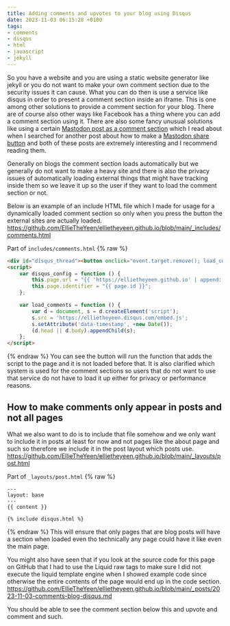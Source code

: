 ```yaml
---
title: Adding comments and upvotes to your blog using Disqus
date: 2023-11-03 06:15:28 +0100
tags:
- comments
- disqus
- html
- javascript
- jekyll
---
```

So you have a website and you are using a static website generator like jekyll or you do not want to make your own comment section due to the security issues it can cause. What you can do then is use a service like disqus in order to present a comment section inside an iframe. This is one among other solutions to provide a comment section for your blog. There are of course also other ways like Facebook has a thing where you can add a comment section using it. There are also some fancy unusual solutions like using a certain [Mastodon post as a comment section](https://www.kylereddoch.me/2023/02/13/adding-mastodon-comments-jekyll-blog.html) which I read about when I searched for another post about how to make a [Mastodon share button](https://www.kylereddoch.me/2023/02/20/creating-mastodon-share-button.html) and both of these posts are extremely interesting and I recommend reading them.

Generally on blogs the comment section loads automatically but we generally do not want to make a heavy site and there is also the privacy issues of automatically loading external things that might have tracking inside them so we leave it up so the user if they want to load the comment section or not.

Below is an example of an include HTML file which I made for usage for a dynamically loaded comment section so only when you press the button the external sites are actually loaded.  
<https://github.com/EllieTheYeen/ellietheyeen.github.io/blob/main/_includes/comments.html>

Part of `includes/comments.html`
{% raw %}
```html
<div id="disqus_thread"><button onclick="event.target.remove(); load_comments(); delete load_comments">Comments and Upvotes (DISQUS)</button></div>
<script>
    var disqus_config = function () {
        this.page.url = "{{ 'https://ellietheyeen.github.io' | append: page.url }}";
        this.page.identifier = "{{ page.id }}";
    };

    var load_comments = function () {
        var d = document, s = d.createElement('script');
        s.src = 'https://ellietheyeen.disqus.com/embed.js';
        s.setAttribute('data-timestamp', +new Date());
        (d.head || d.body).appendChild(s);
    };
</script>
```
{% endraw %}
You can see the button will run the function that adds the script to the page and it is not loaded before that. It is also clarified which system is used for the comment sections so users that do not want to use that service do not have to load it up either for privacy or performance reasons.

## How to make comments only appear in posts and not all pages
What we also want to do is to include that file somehow and we only want to include it in posts at least for now and not pages like the about page and such so therefore we include it in the post layout which posts use.  
<https://github.com/EllieTheYeen/ellietheyeen.github.io/blob/main/_layouts/post.html>

Part of `_layouts/post.html`
{% raw %}
```liquid
---
layout: base
---
{{ content }}

{% include disqus.html %}
```
{% endraw %}
This will ensure that only pages that are blog posts will have a section when loaded even tho technically any page could have it like even the main page.

You might also have seen that if you look at the source code for this page on GitHub that I had to use the Liquid raw tags to make sure I did not execute the liquid template engine when I showed example code since otherwise the entire contents of the page would end up in the code section.
<https://github.com/EllieTheYeen/ellietheyeen.github.io/blob/main/_posts/2023-11-03-comments-blog-disqus.md>

You should be able to see the comment section below this and upvote and comment and such.
